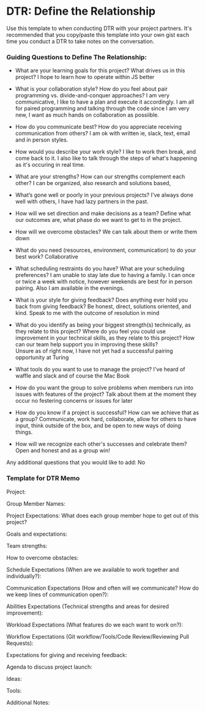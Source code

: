 # DTR: Define the Relationship

Use this template to when conducting DTR with your project partners. It's recommended that you copy/paste this template into your own gist each time you conduct a DTR to take notes on the conversation. 

### Guiding Questions to Define The Relationship:

* What are your learning goals for this project? What drives us in this project?
I hope to learn how to operate within JS better 
* What is your collaboration style? How do you feel about pair programming vs. divide-and-conquer approaches?
I am very communicative, I like to have a plan and execute it accordingly. I am all for paired programming and talking through the code since I am very new, I want as much hands on collaboration as possiible. 
* How do you communicate best? How do you appreciate receiving communication from others? 
I am ok with written ie, slack, text, email and in person styles. 
* How would you describe your work style?
I like to work then break, and come back to it. I also like to talk through the steps of what's happening as it's occuring in real time. 
* What are your strengths? How can our strengths complement each other?
I can be organized, also research and solutions based, 
* What’s gone well or poorly in your previous projects?
I've always done well with others, I have had lazy partners in the past. 
* How will we set direction and make decisions as a team?
Define what our outcomes are, what phase do we want to get to in the project. 
* How will we overcome obstacles?
We can talk about them or write them down 
* What do you need (resources, environment, communication) to do your best work?
Collaborative 
* What scheduling restraints do you have? What are your scheduling preferences?
I am unable to stay late due to having a family. I can once or twice a week with notice, however weekends are best for in person pairing. Also I am available in the evenings. 
* What is your style for giving feedback? Does anything ever hold you back from giving feedback?
Be honest, direct, solutions oriented, and kind. Speak to me with the outcome of resolution in mind 
* What do you identify as being your biggest strength(s) technically, as they relate to this project? Where do you feel you could use improvement in your technical skills, as they relate to this project? How can our team help support you in improving these skills?  
Unsure as of right now, I have not yet had a successful pairing opportunity at Turing 
* What tools do you want to use to manage the project?
I've heard of waffle and slack and of course the Mac Book
* How do you want the group to solve problems when members run into issues with features of the project?
Talk about them at the moment they occur no festering concerns or issues for later

* How do you know if a project is successful? How can we achieve that as a group?
Communicate, work hard, collaborate, allow for others to have input, think outside of the box, and be open to new ways of doing things. 
* How will we recognize each other's successes and celebrate them?
Open and honest and as a group win!

Any additional questions that you would like to add:
No






### Template for DTR Memo

Project: 

Group Member Names:

Project Expectations: What does each group member hope to get out of this project? 

Goals and expectations:
	
Team strengths:

How to overcome obstacles:

Schedule Expectations (When are we available to work together and individually?):

Communication Expectations (How and often will we communicate? How do we keep lines of communication open?):

Abilities Expectations (Technical strengths and areas for desired improvement):

Workload Expectations (What features do we each want to work on?):

Workflow Expectations (Git workflow/Tools/Code Review/Reviewing Pull Requests): 

Expectations for giving and receiving feedback:

Agenda to discuss project launch:

Ideas:
 
Tools: 

Additional Notes:




